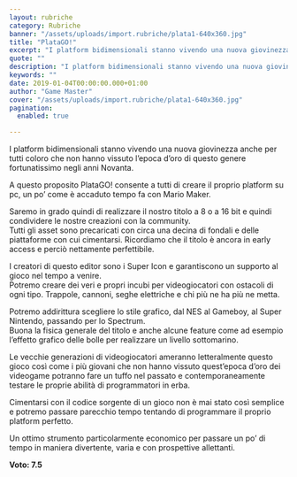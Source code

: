 ```yaml
---
layout: rubriche
category: Rubriche
banner: "/assets/uploads/import.rubriche/plata1-640x360.jpg"
title: "PlataGO!"
excerpt: "I platform bidimensionali stanno vivendo una nuova giovinezza anche per tutti coloro che non hanno vissuto l’epoca d’oro di questo genere fortunatissimo negli anni Novanta. A questo proposito PlataGO! consente a tutti di creare il proprio platform su pc, un po’ come è accaduto tempo fa con Mario Maker. Saremo in grado quindi di realizzare [&hellip"
quote: ""
description: "I platform bidimensionali stanno vivendo una nuova giovinezza anche per tutti coloro che non hanno vissuto l’epoca d’oro di questo genere fortunatissimo negli anni Novanta. A questo proposito PlataGO! consente a tutti di creare il proprio platform su pc, un po’ come è accaduto tempo fa con Mario Maker. Saremo in grado quindi di realizzare [&hellip"
keywords: ""
date: 2019-01-04T00:00:00.000+01:00
author: "Game Master"
cover: "/assets/uploads/import.rubriche/plata1-640x360.jpg"
pagination:
  enabled: true

---
```


I platform bidimensionali stanno vivendo una nuova giovinezza anche per tutti coloro che non hanno vissuto l’epoca d’oro di questo genere fortunatissimo negli anni Novanta.

A questo proposito PlataGO! consente a tutti di creare il proprio platform su pc, un po’ come è accaduto tempo fa con Mario Maker.

Saremo in grado quindi di realizzare il nostro titolo a 8 o a 16 bit e quindi condividere le nostre creazioni con la community.  
Tutti gli asset sono precaricati con circa una decina di fondali e delle piattaforme con cui cimentarsi. Ricordiamo che il titolo è ancora in early access e perciò nettamente perfettibile.

I creatori di questo editor sono i Super Icon e garantiscono un supporto al gioco nel tempo a venire.  
Potremo creare dei veri e propri incubi per videogiocatori con ostacoli di ogni tipo. Trappole, cannoni, seghe elettriche e chi più ne ha più ne metta.

Potremo addirittura scegliere lo stile grafico, dal NES al Gameboy, al Super Nintendo, passando per lo Spectrum.  
Buona la fisica generale del titolo e anche alcune feature come ad esempio l’effetto grafico delle bolle per realizzare un livello sottomarino.

Le vecchie generazioni di videogiocatori ameranno letteralmente questo gioco così come i più giovani che non hanno vissuto quest’epoca d’oro dei videogame potranno fare un tuffo nel passato e contemporaneamente testare le proprie abilità di programmatori in erba.

Cimentarsi con il codice sorgente di un gioco non è mai stato così semplice e potremo passare parecchio tempo tentando di programmare il proprio platform perfetto.

Un ottimo strumento particolarmente economico per passare un po’ di tempo in maniera divertente, varia e con prospettive allettanti.

**Voto: 7.5** 